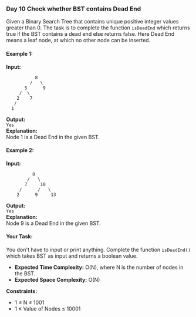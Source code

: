 ### Day 10 **Check whether BST contains Dead End**

Given a Binary Search Tree that contains unique positive integer values greater than 0. The task is to complete the function `isDeadEnd` which returns true if the BST contains a dead end else returns false. Here Dead End means a leaf node, at which no other node can be inserted.

#### Example 1:

**Input:**  
```
           8
         /   \ 
       5      9
     /  \     
    2    7 
   /
  1
```

**Output:**  
`Yes`  
**Explanation:**  
Node 1 is a Dead End in the given BST.

#### Example 2:

**Input:**  
```
          8
        /   \ 
       7     10
     /      /   \
    2      9     13
```
**Output:**  
`Yes`  
**Explanation:**  
Node 9 is a Dead End in the given BST.

#### Your Task: 
You don't have to input or print anything. Complete the function `isDeadEnd()` which takes BST as input and returns a boolean value.

- **Expected Time Complexity:** O(N), where N is the number of nodes in the BST.
- **Expected Space Complexity:** O(N)

**Constraints:**  
- 1 ≤ N ≤ 1001
- 1 ≤ Value of Nodes ≤ 10001
